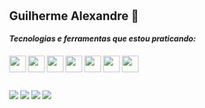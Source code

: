 ## Guilherme Alexandre :wave:
##### Tecnologias e ferramentas que estou praticando:
<div>
  <img width="30" height="30 "src="https://cdn.jsdelivr.net/gh/devicons/devicon@latest/icons/java/java-plain.svg" />
  <img width="30" height="30 "src="https://cdn.jsdelivr.net/gh/devicons/devicon@latest/icons/python/python-original.svg" />
  <img width="30" height="30 "src="https://cdn.jsdelivr.net/gh/devicons/devicon@latest/icons/nodejs/nodejs-original.svg" />
  <img width="30" height="30 "src="https://cdn.jsdelivr.net/gh/devicons/devicon@latest/icons/vscode/vscode-original.svg" />
  <img width="30" height="30 "src="https://cdn.jsdelivr.net/gh/devicons/devicon@latest/icons/css3/css3-original.svg" />
  <img width="30" height="30 "src="https://cdn.jsdelivr.net/gh/devicons/devicon@latest/icons/html5/html5-original.svg" />
  <img width="30" height="30 "src="https://cdn.jsdelivr.net/gh/devicons/devicon@latest/icons/git/git-original.svg" />
</div>

##
<a href="https://www.linkedin.com/in/guilherme-alexandre/" target="_blank"><img src="https://img.shields.io/badge/linkedin-%230077B5.svg?style=for-the-badge&logo=linkedin&logoColor=white" target="_blank"></a>
<a href="https://www.instagram.com/guilhalexandre/" target="_blank"><img src="https://img.shields.io/badge/Instagram-%23E4405F.svg?style=for-the-badge&logo=Instagram&logoColor=white" target="_blank"></a>
<a href="mailto:contato.guimalexandre@gmail.com" target="_blank"><img src="https://img.shields.io/badge/Gmail-D14836?style=for-the-badge&logo=gmail&logoColor=white" target="_blank"></a>
<a href="https://www.dio.me/users/contato_guimalexandre" target="_blank"><img src="https://img.shields.io/badge/DIO-6001D2?style=for-the-badge&logo=DIO!&logoColor=white" target="_blank"></a>
